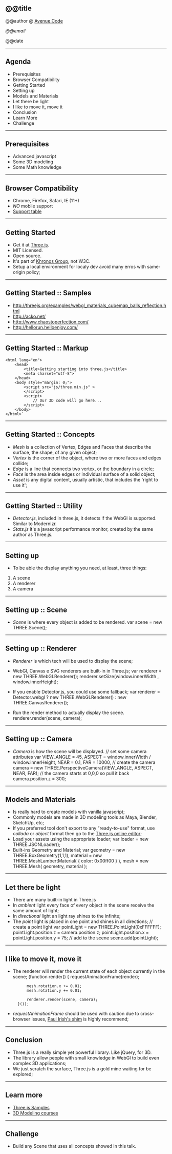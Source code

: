 <!--

WARNING!! DON'T EDIT THE FILE README.md on the root of the project, that one is a GENERATED FILE!

You should just edit the source file at src/README.md - the one which stars with ## @@title

-->

## @@title



@@author @ [Avenue Code](http://www.avenuecode.com)

*@@email*

@@date

---

## Agenda

- Prerequisites
- Browser Compatibility
- Getting Started
- Setting up
- Models and Materials
- Let there be light
- I like to move it, move it
- Conclusion
- Learn More
- Challenge

---

## Prerequisites

- Advanced javascript
- Some 3D modeling
- Some Math knowledge

---

## Browser Compatibility

- Chrome, Firefox, Safari, IE (11+)
- *NO* mobile support
- [Support table](http://caniuse.com/#search=webgl)

---

## Getting Started

- Get it at [Three.js](http://threejs.org/).
- MIT Licensed.
- Open source.
- It's part of [Khronos Group](http://www.khronos.org/webgl/), not W3C.
- Setup a local environment for localy dev avoid many erros with same-origin policy;

----

## Getting Started :: Samples

- http://threejs.org/examples/webgl_materials_cubemap_balls_reflection.html
- http://acko.net/
- http://www.chaostoperfection.com/
- http://hellorun.helloenjoy.com/

----

## Getting Started :: Markup

    <html lang="en">
        <head>
            <title>Getting starting into three.js</title>
            <meta charset="utf-8">
        </head>
        <body style="margin: 0;">
            <script src="js/three.min.js" >
            </script>
            <script>
                // Our 3D code will go here...
            </script>
        </body>
    </html>`

----

## Getting Started :: Concepts

- *Mesh* is a collection of Vertex, Edges and Faces that describe the surface, the shape, of any given object;
- *Vertex* is the corner of the object, where two or more faces and edges collide;
- *Edge* is a line that connects two vertex, or the boundary in a circle;
- *Face* is the area inside edges or individual surface of a solid object;
- *Asset* is any digital content, usually artistic, that includes the 'right to use it';

----

## Getting Started :: Utility

- *Detector.js*, included in three.js, it detects if the WebGl is supported. Similar to Modernizr.
- *Stats.js* it's a javascript performance monitor, created by the same author as Three.js.

---

## Setting up

- To be able the display anything you need, at least, three things:
1. A scene
2. A renderer
3. A camera

----

## Setting up :: Scene

- *Scene* is where every object is added to be rendered.
        var scene = new THREE.Scene();

----

## Setting up :: Renderer

- *Renderer* is which tech will be used to display the scene;
- WebGl, Canvas e SVG renderers are built-in in Three.js;
        var renderer = new THREE.WebGLRenderer();
        renderer.setSize(window.innerWidth , window.innerHeight);

- If you enable Detector.js, you could use some fallback;
        var renderer = Detector.webgl
            ? new THREE.WebGLRenderer()
            : new THREE.CanvasRenderer();

- Run the render method to actually display the scene.
        renderer.render(scene, camera);

----

## Setting up :: Camera

- *Camera* is how the scene will be displayed.
        //  set some camera attributes
        var VIEW_ANGLE = 45,
            ASPECT = window.innerWidth / window.innerHeight,
            NEAR = 0.1,
            FAR = 10000,
        //  create the camera
            camera = new THREE.PerspectiveCamera(VIEW_ANGLE, ASPECT, NEAR, FAR);
        // the camera starts at 0,0,0 so pull it back
        camera.position.z = 300;


---

## Models and Materials

- Is really hard to create models with vanilla javascript;
- Commonly models are made in 3D modeling tools as Maya, Blender, SketchUp, etc;
- If you preferred tool don't export to any "ready-to-use" format, use *collada* or *object* format then go to the [Three.js online editor](http://threejs.org/editor/);
- Load your assets using the appropriate loader;
        var loader = new THREE.JSONLoader();
- Built-ins Geometry and Material;
        var geometry = new THREE.BoxGeometry(1,1,1),
            material = new THREE.MeshLambertMaterial( { color: 0x00ff00 } ),
            mesh = new THREE.Mesh( geometry, material );

---

## Let there be light

- There are many built-in light in Three.js
- In *ambient* light every face of every object in the scene receive the same amount of light;
- In *directional* light an light ray shines to the infinite;
- The *point* light is placed in one point and shines in all directions;
        // create a point light
        var pointLight = new THREE.PointLight(0xFFFFFF);
        pointLight.position.z = camera.position.z;
        pointLight.position.x = pointLight.position.y = 75;
        // add to the scene
        scene.add(pointLight);

---

## I like to move it, move it

- The renderer will render the current state of each object currently in the scene;
        (function render() {
            requestAnimationFrame(render);

            mesh.rotation.x += 0.01;
            mesh.rotation.y += 0.01;

            renderer.render(scene, camera);
        }());

- *requestAnimationFrame* should be used with caution due to cross-browser issues, [Paul Irish's shim](http://paulirish.com/2011/requestanimationframe-for-smart-animating/) is highly recommend;

---

## Conclusion

- Three.js is a really simple yet powerful library. Like jQuery, for 3D.
- The library allow people with small knowledge in WebGl to build even complex 3D applications;
- We just scratch the surface, Three.js is a gold mine waiting for be explored;

---

## Learn more

- [Three.js Samples](http://threejs.org/)
- [3D Modeling courses](http://www.digitaltutors.com/subject/3d-tutorials)

---

## Challenge

- Build any Scene that uses all concepts showed in this talk.